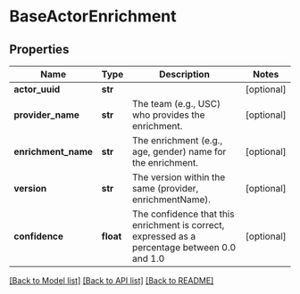 # BaseActorEnrichment

## Properties
Name | Type | Description | Notes
------------ | ------------- | ------------- | -------------
**actor_uuid** | **str** |  | [optional] 
**provider_name** | **str** | The team (e.g., USC) who provides the enrichment. | [optional] 
**enrichment_name** | **str** | The enrichment (e.g., age, gender) name for the enrichment. | [optional] 
**version** | **str** | The version within the same (provider, enrichmentName). | [optional] 
**confidence** | **float** | The confidence that this enrichment is correct, expressed as a percentage between 0.0 and 1.0 | [optional] 

[[Back to Model list]](../README.md#documentation-for-models) [[Back to API list]](../README.md#documentation-for-api-endpoints) [[Back to README]](../README.md)

